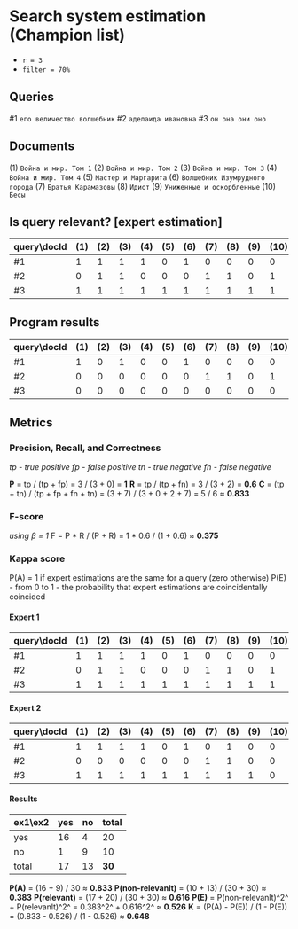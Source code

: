 
# Search system estimation (Champion list)
*  `r = 3`
*  `filter = 70%`

## Queries
#1 `его величество волшебник`
#2 `аделаида ивановна`
#3 `он она они оно`

## Documents
(1) `Война и мир. Том 1`
(2) `Война и мир. Том 2`
(3) `Война и мир. Том 3`
(4) `Война и мир. Том 4`
(5) `Мастер и Маргарита`
(6) `Волшебник Изумрудного города`
(7) `Братья Карамазовы`
(8) `Идиот`
(9) `Униженные и оскорбленные`
(10) `Бесы`

## Is query relevant? [expert estimation]
|query\docId|(1)|(2)|(3)|(4)|(5)|(6)|(7)|(8)|(9)|(10)|
|-----------|---|---|---|---|---|---|---|---|---|----|
|#1         | 1 | 1 | 1 | 1 | 0 | 1 | 0 | 0 | 0 | 0  |
|#2         | 0 | 1 | 1 | 0 | 0 | 0 | 1 | 1 | 0 | 1  |
|#3         | 1 | 1 | 1 | 1 | 1 | 1 | 1 | 1 | 1 | 1  |

## Program results
|query\docId|(1)|(2)|(3)|(4)|(5)|(6)|(7)|(8)|(9)|(10)|
|-----------|---|---|---|---|---|---|---|---|---|----|
|#1         | 1 | 0 | 1 | 0 | 0 | 1 | 0 | 0 | 0 | 0  |
|#2         | 0 | 0 | 0 | 0 | 0 | 0 | 1 | 1 | 0 | 1  |
|#3         | 0 | 0 | 0 | 0 | 0 | 0 | 0 | 0 | 0 | 0  |

## Metrics
### Precision, Recall, and Correctness
*tp - true positive*
*fp - false positive*
*tn - true negative*
*fn - false negative*

**P** = tp / (tp + fp) = 3 / (3 + 0) = **1**
**R** = tp / (tp + fn) = 3 / (3 + 2) = **0.6**
**C** = (tp + tn) / (tp + fp + fn + tn) = (3 + 7) / (3 + 0 + 2 + 7) = 5 / 6 ≈ **0.833**

### F-score
*using β = 1*
F = P * R / (P + R) = 1 * 0.6 / (1 + 0.6) ≈ **0.375**

### Kappa score
P(A) = 1 if expert estimations are the same for a query (zero otherwise)
P(E) - from 0 to 1 - the probability that expert estimations are coincidentally coincided

#### Expert 1
|query\docId|(1)|(2)|(3)|(4)|(5)|(6)|(7)|(8)|(9)|(10)|
|-----------|---|---|---|---|---|---|---|---|---|----|
|#1         | 1 | 1 | 1 | 1 | 0 | 1 | 0 | 0 | 0 | 0  |
|#2         | 0 | 1 | 1 | 0 | 0 | 0 | 1 | 1 | 0 | 1  |
|#3         | 1 | 1 | 1 | 1 | 1 | 1 | 1 | 1 | 1 | 1  |
#### Expert 2
|query\docId|(1)|(2)|(3)|(4)|(5)|(6)|(7)|(8)|(9)|(10)|
|-----------|---|---|---|---|---|---|---|---|---|----|
|#1         | 1 | 1 | 1 | 1 | 0 | 1 | 0 | 1 | 0 | 0  |
|#2         | 0 | 0 | 0 | 0 | 0 | 0 | 1 | 1 | 0 | 0  |
|#3         | 1 | 1 | 1 | 1 | 1 | 1 | 1 | 1 | 1 | 0  |

#### Results
|ex1\ex2| yes | no | total
|-------|-----|----|-----|
| yes   | 16  | 4  | 20
| no    | 1   | 9  | 10
| total | 17  | 13 | **30**

**P(A)** = (16 + 9) / 30 ≈ **0.833**
**P(non-relevanlt)** = (10 + 13) / (30 + 30) ≈ **0.383**
**P(relevant)** = (17 + 20) / (30 + 30) ≈ **0.616**
**P(E)** = P(non-relevanlt)^2^ + P(relevanlt)^2^ = 0.383^2^ + 0.616^2^ ≈ **0.526**
**K** = (P(A) - P(E)) / (1 - P(E)) = (0.833 - 0.526) / (1 - 0.526) ≈ **0.648**

